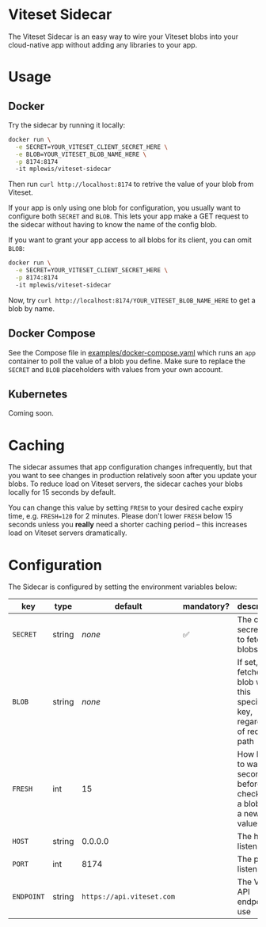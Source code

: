 # Viteset Sidecar

The Viteset Sidecar is an easy way to wire your Viteset blobs into your cloud-native app without adding any libraries to your app.

# Usage

## Docker

Try the sidecar by running it locally:

```sh
docker run \
  -e SECRET=YOUR_VITESET_CLIENT_SECRET_HERE \
  -e BLOB=YOUR_VITESET_BLOB_NAME_HERE \
  -p 8174:8174
  -it mplewis/viteset-sidecar
```

Then run `curl http://localhost:8174` to retrive the value of your blob from Viteset.

If your app is only using one blob for configuration, you usually want to configure both `SECRET` and `BLOB`. This lets your app make a GET request to the sidecar without having to know the name of the config blob.

If you want to grant your app access to all blobs for its client, you can omit `BLOB`:

```sh
docker run \
  -e SECRET=YOUR_VITESET_CLIENT_SECRET_HERE \
  -p 8174:8174
  -it mplewis/viteset-sidecar
```

Now, try `curl http://localhost:8174/YOUR_VITESET_BLOB_NAME_HERE` to get a blob by name.

## Docker Compose

See the Compose file in [examples/docker-compose.yaml](examples/docker-compose.yaml) which runs an `app` container to poll the value of a blob you define. Make sure to replace the `SECRET` and `BLOB` placeholders with values from your own account.

## Kubernetes

Coming soon.

# Caching

The sidecar assumes that app configuration changes infrequently, but that you want to see changes in production relatively soon after you update your blobs. To reduce load on Viteset servers, the sidecar caches your blobs locally for 15 seconds by default.

You can change this value by setting `FRESH` to your desired cache expiry time, e.g. `FRESH=120` for 2 minutes. Please don't lower `FRESH` below 15 seconds unless you **really** need a shorter caching period – this increases load on Viteset servers dramatically.

# Configuration

The Sidecar is configured by setting the environment variables below:

| key        | type   | default                   | mandatory?         | description                                                                      |
| ---------- | ------ | ------------------------- | ------------------ | -------------------------------------------------------------------------------- |
| `SECRET`   | string | _none_                    | :white_check_mark: | The client secret used to fetch blobs                                            |
| `BLOB`     | string | _none_                    |                    | If set, only fetches the blob with this specific key, regardless of request path |
| `FRESH`    | int    | 15                        |                    | How long to wait, in seconds, before checking if a blob has a new value          |
| `HOST`     | string | 0.0.0.0                   |                    | The host to listen on                                                            |
| `PORT`     | int    | 8174                      |                    | The port to listen on                                                            |
| `ENDPOINT` | string | `https://api.viteset.com` |                    | The Viteset API endpoint to use                                                  |
